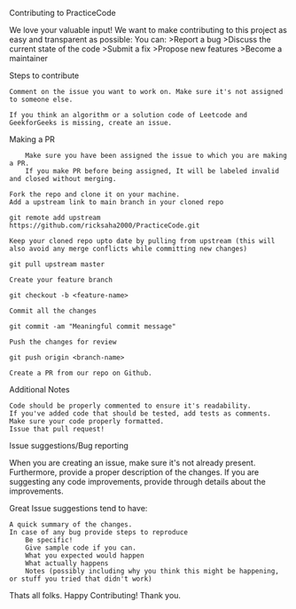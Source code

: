Contributing to PracticeCode

We love your valuable input! We want to make contributing to this project as easy and transparent as possible:
 You can:
    >Report a bug
    >Discuss the current state of the code
    >Submit a fix
    >Propose new features
    >Become a maintainer

Steps to contribute

    Comment on the issue you want to work on. Make sure it's not assigned to someone else.

    If you think an algorithm or a solution code of Leetcode and GeekforGeeks is missing, create an issue.

Making a PR

        Make sure you have been assigned the issue to which you are making a PR.
        If you make PR before being assigned, It will be labeled invalid and closed without merging.

    Fork the repo and clone it on your machine.
    Add a upstream link to main branch in your cloned repo

    git remote add upstream https://github.com/ricksaha2000/PracticeCode.git

    Keep your cloned repo upto date by pulling from upstream (this will also avoid any merge conflicts while committing new changes)

    git pull upstream master

    Create your feature branch

    git checkout -b <feature-name>

    Commit all the changes

    git commit -am "Meaningful commit message"

    Push the changes for review

    git push origin <branch-name>

    Create a PR from our repo on Github.

Additional Notes

    Code should be properly commented to ensure it's readability.
    If you've added code that should be tested, add tests as comments.
    Make sure your code properly formatted.
    Issue that pull request!

Issue suggestions/Bug reporting

When you are creating an issue, make sure it's not already present. Furthermore, provide a proper description of the changes. If you are suggesting any code improvements, provide through details about the improvements.

Great Issue suggestions tend to have:

    A quick summary of the changes.
    In case of any bug provide steps to reproduce
        Be specific!
        Give sample code if you can.
        What you expected would happen
        What actually happens
        Notes (possibly including why you think this might be happening, or stuff you tried that didn't work)
        
 Thats all folks. Happy Contributing! Thank you.
